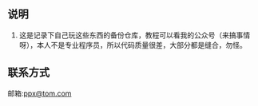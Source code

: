   ## 说明
 1. 这是记录下自己玩这些东西的备份仓库，教程可以看我的公众号（来搞事情呀），本人不是专业程序员，所以代码质量很差，大部分都是缝合，勿怪。

  ## 联系方式
邮箱:ppx@tom.com
